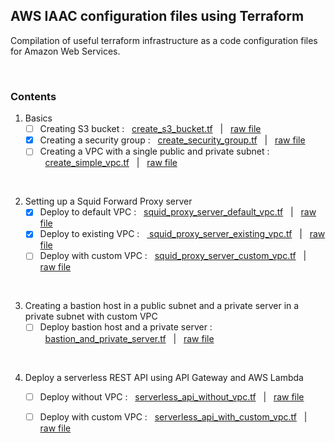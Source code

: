 ## AWS IAAC configuration files using Terraform
Compilation of useful terraform infrastructure as a code configuration files for Amazon Web Services.

<br>

### Contents
1. Basics
    - [ ] Creating S3 bucket : &nbsp;&nbsp;[create_s3_bucket.tf](https://github.com/CottonPajamas/aws-terraform-iaac-compilation/blob/master/create_s3_bucket.tf) &nbsp;&nbsp;|&nbsp;&nbsp; [raw file](https://raw.githubusercontent.com/CottonPajamas/aws-terraform-iaac-compilation/master/create_s3_bucket.tf)
    - [x] Creating a security group : &nbsp;&nbsp;[create_security_group.tf](https://github.com/CottonPajamas/aws-terraform-iaac-compilation/blob/master/create_security_group.tf) &nbsp;&nbsp;|&nbsp;&nbsp; [raw file](https://raw.githubusercontent.com/CottonPajamas/aws-terraform-iaac-compilation/master/create_security_group.tf)
    - [ ] Creating a VPC with a single public and private subnet : &nbsp;&nbsp;[create_simple_vpc.tf](https://github.com/CottonPajamas/aws-terraform-iaac-compilation/blob/master/create_simple_vpc.tf) &nbsp;&nbsp;|&nbsp;&nbsp; [raw file](https://raw.githubusercontent.com/CottonPajamas/aws-terraform-iaac-compilation/master/create_simple_vpc.tf)

<br>

2. Setting up a Squid Forward Proxy server
    - [x] Deploy to default VPC : &nbsp;&nbsp;[squid_proxy_server_default_vpc.tf](https://github.com/CottonPajamas/aws-terraform-iaac-compilation/blob/master/squid_proxy_server_default_vpc.tf) &nbsp;&nbsp;|&nbsp;&nbsp; [raw file](https://raw.githubusercontent.com/CottonPajamas/aws-terraform-iaac-compilation/master/squid_proxy_server_default_vpc.tf)
    - [x] Deploy to existing VPC : &nbsp;&nbsp;[
squid_proxy_server_existing_vpc.tf](https://github.com/CottonPajamas/aws-terraform-iaac-compilation/blob/master/squid_proxy_server_existing_vpc.tf) &nbsp;&nbsp;|&nbsp;&nbsp; [raw file](https://raw.githubusercontent.com/CottonPajamas/aws-terraform-iaac-compilation/master/squid_proxy_server_existing_vpc.tf)
    - [ ] Deploy with custom VPC : &nbsp;&nbsp;[squid_proxy_server_custom_vpc.tf](https://github.com/CottonPajamas/aws-terraform-iaac-compilation/blob/master/squid_proxy_server_custom_vpc.tf) &nbsp;&nbsp;|&nbsp;&nbsp; [raw file](https://raw.githubusercontent.com/CottonPajamas/aws-terraform-iaac-compilation/master/squid_proxy_server_custom_vpc.tf)
    
<br>

3. Creating a bastion host in a public subnet and a private server in a private subnet with custom VPC
    - [ ] Deploy bastion host and a private server : &nbsp;&nbsp;[bastion_and_private_server.tf](https://github.com/CottonPajamas/aws-terraform-iaac-compilation/blob/master/bastion_and_private_server.tf) &nbsp;&nbsp;|&nbsp;&nbsp; [raw file](https://raw.githubusercontent.com/CottonPajamas/aws-terraform-iaac-compilation/master/bastion_and_private_server.tf)
    
<br>

4. Deploy a serverless REST API using API Gateway and AWS Lambda
    - [ ] Deploy without VPC : &nbsp;&nbsp;[serverless_api_without_vpc.tf](https://github.com/CottonPajamas/aws-terraform-iaac-compilation/blob/master/serverless_api_without_vpc.tf) &nbsp;&nbsp;|&nbsp;&nbsp; [raw file](https://raw.githubusercontent.com/CottonPajamas/aws-terraform-iaac-compilation/master/serverless_api_without_vpc.tf)
    - [ ] Deploy with custom VPC : &nbsp;&nbsp;[serverless_api_with_custom_vpc.tf](https://github.com/CottonPajamas/aws-terraform-iaac-compilation/blob/master/serverless_api_with_custom_vpc.tf) &nbsp;&nbsp;|&nbsp;&nbsp; [raw file](https://raw.githubusercontent.com/CottonPajamas/aws-terraform-iaac-compilation/master/serverless_api_with_custom_vpc.tf)

